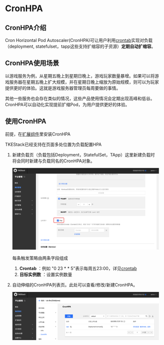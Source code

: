 # CronHPA

## CronHPA介绍

Cron Horizontal Pod Autoscaler(CronHPA)可让用户利用[crontab](https://en.wikipedia.org/wiki/Cron)实现对负载（deployment, statefulset，tapp这些支持扩缩容的子资源）**定期自动扩缩容**。

## CronHPA使用场景

以游戏服务为例，从星期五晚上到星期日晚上，游戏玩家数量暴增。如果可以将游戏服务器在星期五晚上扩大规模，并在星期日晚上缩放为原始规模，则可以为玩家提供更好的体验。这就是游戏服务器管理员每周要做的事情。

其他一些服务也会存在类似的情况，这些产品使用情况会定期出现高峰和低谷。CronHPA可以自动化实现提前扩缩Pod，为用户提供更好的体验。

## 使用CronHPA

前提，在[扩展组件](../../../platform/extender.md)里安装CronHPA

TKEStack已经支持在页面多处位置为负载配置HPA

1. 新建负载页（负载包括Deployment，StatefulSet，TApp）这里新建负载时将会同时新建与负载同名的CronHPA对象。

   ![image-20200929175053608](../../../../../../images/image-20200929175053608.png)

   每条触发策略由两条字段组成

   1. **Crontab** ：例如 "0 23 * * 5"表示每周五23:00，详见[crontab](https://en.wikipedia.org/wiki/Cron)
   2. **目标实例数** ：设置实例数量

2. 自动伸缩的CronHPA列表页。此处可以查看/修改/新建CronHPA。

   ![image-20200929175620334](../../../../../../images/image-20200929175620334.png)